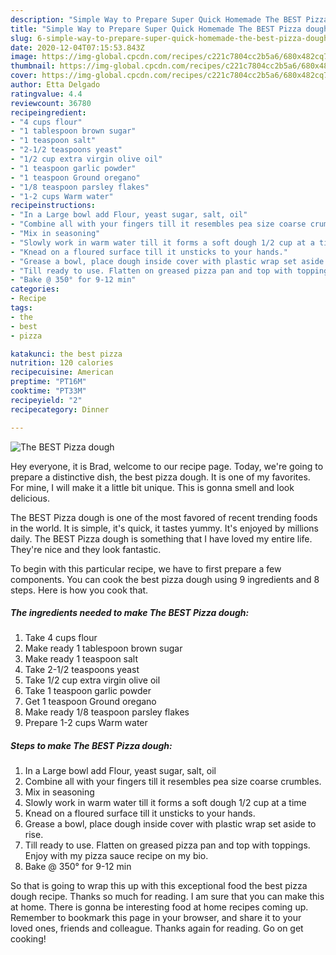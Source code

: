 ```yaml
---
description: "Simple Way to Prepare Super Quick Homemade The BEST Pizza dough"
title: "Simple Way to Prepare Super Quick Homemade The BEST Pizza dough"
slug: 6-simple-way-to-prepare-super-quick-homemade-the-best-pizza-dough
date: 2020-12-04T07:15:53.843Z
image: https://img-global.cpcdn.com/recipes/c221c7804cc2b5a6/680x482cq70/the-best-pizza-dough-recipe-main-photo.jpg
thumbnail: https://img-global.cpcdn.com/recipes/c221c7804cc2b5a6/680x482cq70/the-best-pizza-dough-recipe-main-photo.jpg
cover: https://img-global.cpcdn.com/recipes/c221c7804cc2b5a6/680x482cq70/the-best-pizza-dough-recipe-main-photo.jpg
author: Etta Delgado
ratingvalue: 4.4
reviewcount: 36780
recipeingredient:
- "4 cups flour"
- "1 tablespoon brown sugar"
- "1 teaspoon salt"
- "2-1/2 teaspoons yeast"
- "1/2 cup extra virgin olive oil"
- "1 teaspoon garlic powder"
- "1 teaspoon Ground oregano"
- "1/8 teaspoon parsley flakes"
- "1-2 cups Warm water"
recipeinstructions:
- "In a Large bowl add Flour, yeast sugar, salt, oil"
- "Combine all with your fingers till it resembles pea size coarse crumbles."
- "Mix in seasoning"
- "Slowly work in warm water till it forms a soft dough 1/2 cup at a time"
- "Knead on a floured surface till it unsticks to your hands."
- "Grease a bowl, place dough inside cover with plastic wrap set aside to rise."
- "Till ready to use. Flatten on greased pizza pan and top with toppings. Enjoy with my pizza sauce recipe on my bio."
- "Bake @ 350° for 9-12 min"
categories:
- Recipe
tags:
- the
- best
- pizza

katakunci: the best pizza 
nutrition: 120 calories
recipecuisine: American
preptime: "PT16M"
cooktime: "PT33M"
recipeyield: "2"
recipecategory: Dinner

---
```



![The BEST Pizza dough](https://img-global.cpcdn.com/recipes/c221c7804cc2b5a6/680x482cq70/the-best-pizza-dough-recipe-main-photo.jpg)

Hey everyone, it is Brad, welcome to our recipe page. Today, we're going to prepare a distinctive dish, the best pizza dough. It is one of my favorites. For mine, I will make it a little bit unique. This is gonna smell and look delicious.



The BEST Pizza dough is one of the most favored of recent trending foods in the world. It is simple, it's quick, it tastes yummy. It's enjoyed by millions daily. The BEST Pizza dough is something that I have loved my entire life. They're nice and they look fantastic.


To begin with this particular recipe, we have to first prepare a few components. You can cook the best pizza dough using 9 ingredients and 8 steps. Here is how you cook that.

<!--inarticleads1-->

##### The ingredients needed to make The BEST Pizza dough:

1. Take 4 cups flour
1. Make ready 1 tablespoon brown sugar
1. Make ready 1 teaspoon salt
1. Take 2-1/2 teaspoons yeast
1. Take 1/2 cup extra virgin olive oil
1. Take 1 teaspoon garlic powder
1. Get 1 teaspoon Ground oregano
1. Make ready 1/8 teaspoon parsley flakes
1. Prepare 1-2 cups Warm water




<!--inarticleads2-->

##### Steps to make The BEST Pizza dough:

1. In a Large bowl add Flour, yeast sugar, salt, oil
1. Combine all with your fingers till it resembles pea size coarse crumbles.
1. Mix in seasoning
1. Slowly work in warm water till it forms a soft dough 1/2 cup at a time
1. Knead on a floured surface till it unsticks to your hands.
1. Grease a bowl, place dough inside cover with plastic wrap set aside to rise.
1. Till ready to use. Flatten on greased pizza pan and top with toppings. Enjoy with my pizza sauce recipe on my bio.
1. Bake @ 350° for 9-12 min




So that is going to wrap this up with this exceptional food the best pizza dough recipe. Thanks so much for reading. I am sure that you can make this at home. There is gonna be interesting food at home recipes coming up. Remember to bookmark this page in your browser, and share it to your loved ones, friends and colleague. Thanks again for reading. Go on get cooking!
